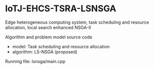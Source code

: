 # IoTJ-EHCS-TSRA-LSNSGA
Edge heterogeneous computing system, task scheduling and resource allocation, local search enhanced NSGA-II

Algorithm and problem model source code
- model: Task scheduling and resource allocation
- algorithm: LS-NSGA (proposed)

Running file: lsnsga/main.cpp

